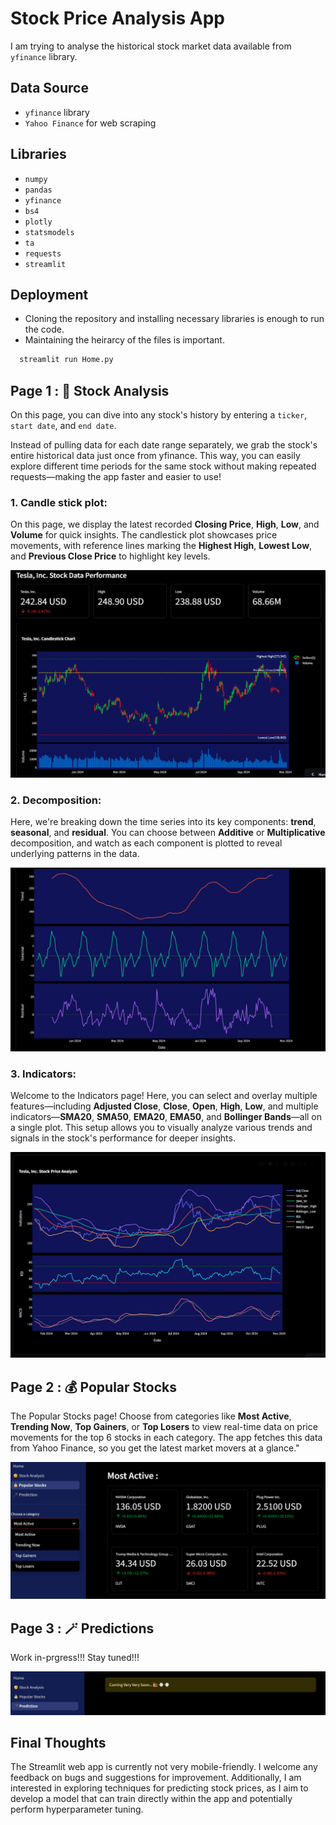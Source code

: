 
# Stock Price Analysis App

I am trying to analyse the historical stock market data available from `yfinance` library.

## Data Source

 - `yfinance` library
 - `Yahoo Finance` for web scraping

## Libraries
- `numpy`
- `pandas`
- `yfinance`
- `bs4`
- `plotly`
- `statsmodels`
- `ta`
- `requests`
- `streamlit`

## Deployment

- Cloning the repository and installing necessary libraries is enough to run the code.
- Maintaining the heirarcy of the files is important.

```bash
  streamlit run Home.py
```
## Page 1 : 🧐 Stock Analysis


On this page, you can dive into any stock's history by entering a `ticker`, `start date`, and `end date`.

Instead of pulling data for each date range separately, we grab the stock's entire historical data just once from yfinance. This way, you can easily explore different time periods for the same stock without making repeated requests—making the app faster and easier to use!


### 1. Candle stick plot:
On this page, we display the latest recorded **Closing Price**, **High**, **Low**, and **Volume** for quick insights. The candlestick plot showcases price movements, with reference lines marking the **Highest High**, **Lowest Low**, and **Previous Close Price** to highlight key levels.

![Candle stick plot](images/candlestickplot.png)

### 2. Decomposition:

Here, we're breaking down the time series into its key components: **trend**, **seasonal**, and **residual**. You can choose between **Additive** or **Multiplicative** decomposition, and watch as each component is plotted to reveal underlying patterns in the data.

![Decomposition](images/Decomposition.png)

### 3. Indicators:
Welcome to the Indicators page! Here, you can select and overlay multiple features—including **Adjusted Close**, **Close**, **Open**, **High**, **Low**, and multiple indicators—**SMA20**, **SMA50**, **EMA20**, **EMA50**, and **Bollinger Bands**—all on a single plot. This setup allows you to visually analyze various trends and signals in the stock's performance for deeper insights.

![Indicators](images/indicators.png)

## Page 2 : 💰 Popular Stocks

The Popular Stocks page! Choose from categories like **Most Active**, **Trending Now**, **Top Gainers**, or **Top Losers** to view real-time data on price movements for the top 6 stocks in each category. The app fetches this data from Yahoo Finance, so you get the latest market movers at a glance."

![Most Active Stocks](images/popularstocks.png)

## Page 3 : 🪄 Predictions

Work in-prgress!!! Stay tuned!!!

![Coming Soon](images/Predictions.png)

## Final Thoughts


The Streamlit web app is currently not very mobile-friendly. I welcome any feedback on bugs and suggestions for improvement. Additionally, I am interested in exploring techniques for predicting stock prices, as I aim to develop a model that can train directly within the app and potentially perform hyperparameter tuning.

